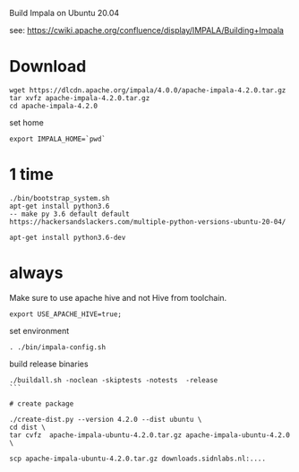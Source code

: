 Build Impala on Ubuntu 20.04

see: https://cwiki.apache.org/confluence/display/IMPALA/Building+Impala

# Download

```
wget https://dlcdn.apache.org/impala/4.0.0/apache-impala-4.2.0.tar.gz
tar xvfz apache-impala-4.2.0.tar.gz
cd apache-impala-4.2.0
```

set home
```
export IMPALA_HOME=`pwd`
```

# 1 time
```
./bin/bootstrap_system.sh
apt-get install python3.6
-- make py 3.6 default default
https://hackersandslackers.com/multiple-python-versions-ubuntu-20-04/

apt-get install python3.6-dev
```

# always

Make sure to use apache hive and not Hive from toolchain.
```
export USE_APACHE_HIVE=true;
```

set environment
```
. ./bin/impala-config.sh
```

build release binaries
````
./buildall.sh -noclean -skiptests -notests  -release
```

# create package

./create-dist.py --version 4.2.0 --dist ubuntu \
cd dist \
tar cvfz  apache-impala-ubuntu-4.2.0.tar.gz apache-impala-ubuntu-4.2.0 \

scp apache-impala-ubuntu-4.2.0.tar.gz downloads.sidnlabs.nl:....

